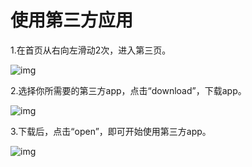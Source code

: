 # 使用第三方应用

1.在首页从右向左滑动2次，进入第三页。

![img](http://images.qicheke.com/Fs8B2vp6VJwvBhVDM3dEIv03QKpr ':size=30%')

2.选择你所需要的第三方app，点击“download”，下载app。

![img](http://images.qicheke.com/Fnyqo23gikN42osEXqJcHQIoZCqr ':size=30%')

3.下载后，点击“open”，即可开始使用第三方app。

![img](http://images.qicheke.com/Fms8MtN9xnfMhzl4xdrPM1JWfWT8 ':size=30%')